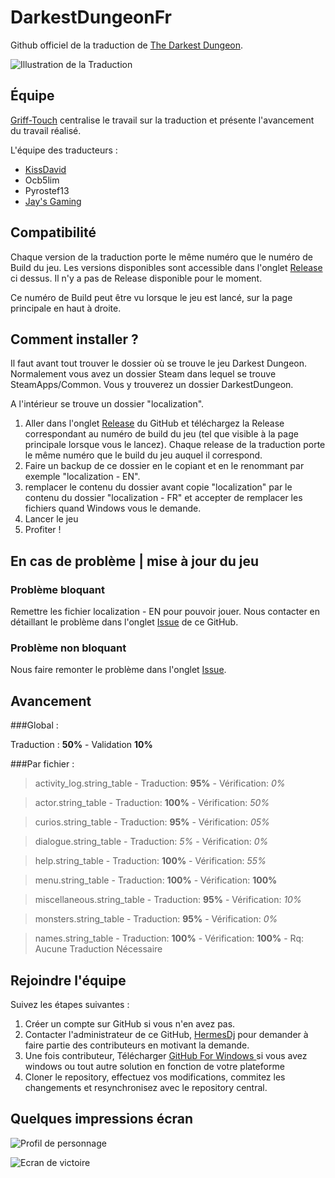 # DarkestDungeonFr
Github officiel de la traduction de [The Darkest Dungeon](http://steamcommunity.com/app/262060).

![Illustration de la Traduction](http://www.grif-touch.com/wp-content/uploads/2015/02/Darkest-Dungeon.jpg)

## Équipe
[Griff-Touch](http://www.grif-touch.com/7529/traduction-darkest-dungeon-en-francaise/) centralise le travail sur la traduction et présente l'avancement du travail réalisé.

L'équipe des traducteurs :
* [KissDavid](http://www.grif-touch.com/7529/traduction-darkest-dungeon-en-francaise/)
* Ocb5lim
* Pyrostef13
* [Jay's Gaming](https://www.youtube.com/channel/UCFAkedtc3jjDZQqqIULxqWg/featured)

## Compatibilité
Chaque version de la traduction porte le même numéro que le numéro de Build du jeu. Les versions disponibles sont accessible dans l'onglet [Release](https://github.com/hermesdj/DarkestDungeonFr/releases) ci dessus. Il n'y a pas de Release disponible pour le moment.

Ce numéro de Build peut être vu lorsque le jeu est lancé, sur la page principale en haut à droite.

## Comment installer ?

Il faut avant tout trouver le dossier où se trouve le jeu Darkest Dungeon. Normalement vous avez un dossier Steam dans lequel se trouve SteamApps/Common. Vous y trouverez un dossier DarkestDungeon.

A l'intérieur se trouve un dossier "localization".

1. Aller dans l'onglet [Release](https://github.com/hermesdj/DarkestDungeonFr/releases) du GitHub et téléchargez la Release correspondant au numéro de build du jeu (tel que visible à la page principale lorsque vous le lancez). Chaque release de la traduction porte le même numéro que le build du jeu auquel il correspond.
2. Faire un backup de ce dossier en le copiant et en le renommant par exemple "localization - EN".
3. remplacer le contenu du dossier avant copie "localization" par le contenu du dossier "localization - FR" et accepter de remplacer les fichiers quand Windows vous le demande.
4. Lancer le jeu
5. Profiter !

## En cas de problème | mise à jour du jeu
### Problème bloquant
Remettre les fichier localization - EN pour pouvoir jouer. Nous contacter en détaillant le problème dans l'onglet [Issue](https://github.com/hermesdj/DarkestDungeonFr/issues) de ce GitHub.

### Problème non bloquant
Nous faire remonter le problème dans l'onglet [Issue](https://github.com/hermesdj/DarkestDungeonFr/issues).

## Avancement

###Global :

Traduction : **50%** - Validation **10%**

###Par fichier :

> activity_log.string_table - Traduction: **95%** - Vérification: *0%*

> actor.string_table - Traduction: **100%** - Vérification: *50%*

> curios.string_table - Traduction: **95%** - Vérification: *05%*

> dialogue.string_table - Traduction: *5%* - Vérification: *0%*

> help.string_table - Traduction: **100%** - Vérification: *55%*

> menu.string_table - Traduction: **100%** - Vérification: **100%**

> miscellaneous.string_table - Traduction: **95%** - Vérification: *10%*

> monsters.string_table - Traduction: **95%** - Vérification: *0%*

> names.string_table - Traduction: **100%** - Vérification: **100%** - Rq: Aucune Traduction Nécessaire


## Rejoindre l'équipe
Suivez les étapes suivantes :
1. Créer un compte sur GitHub si vous n'en avez pas.
2. Contacter l'administrateur de ce GitHub, [HermesDj](https://github.com/hermesdj) pour demander à faire partie des contributeurs en motivant la demande.
3. Une fois contributeur, Télécharger [GitHub For Windows ](https://windows.github.com/) si vous avez windows ou tout autre solution en fonction de votre plateforme
4. Cloner le repository, effectuez vos modifications, commitez les changements et resynchronisez avec le repository central.

## Quelques impressions écran
![Profil de personnage](http://www.grif-touch.com/wp-content/uploads/2015/02/Darkest-Dungeon-Trad-FR-10.jpg)

![Ecran de victoire](http://www.grif-touch.com/wp-content/uploads/2015/02/Darkest-Dungeon-Trad-FR-13.jpg)






